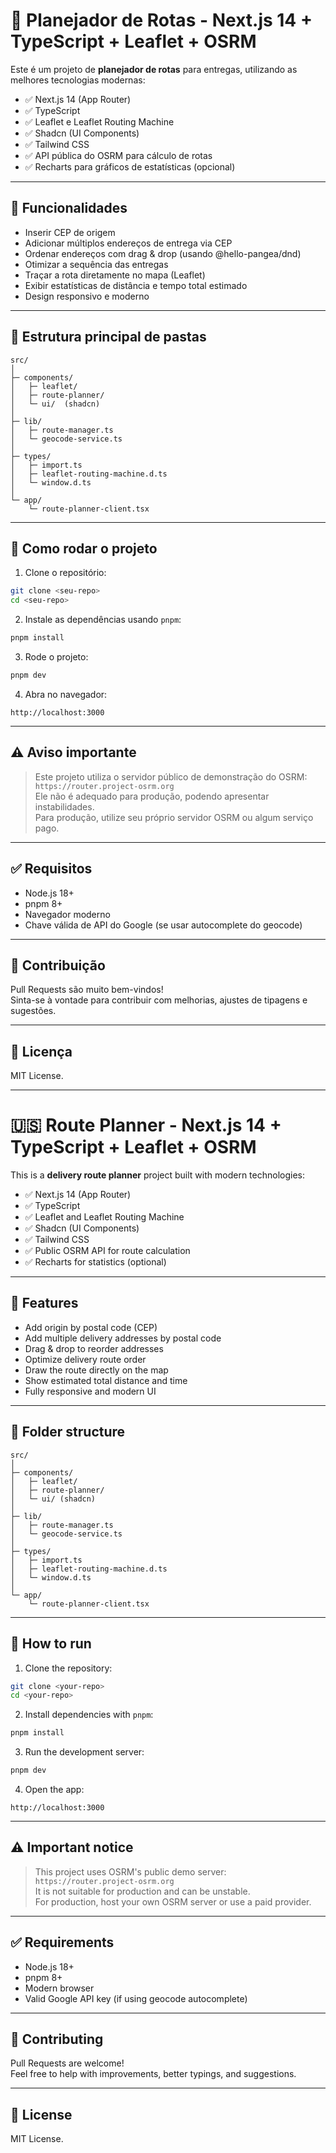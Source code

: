 # 🚚 Planejador de Rotas - Next.js 14 + TypeScript + Leaflet + OSRM

Este é um projeto de **planejador de rotas** para entregas, utilizando as melhores tecnologias modernas:

- ✅ Next.js 14 (App Router)
- ✅ TypeScript
- ✅ Leaflet e Leaflet Routing Machine
- ✅ Shadcn (UI Components)
- ✅ Tailwind CSS
- ✅ API pública do OSRM para cálculo de rotas
- ✅ Recharts para gráficos de estatísticas (opcional)

---

## 📸 Funcionalidades

- Inserir CEP de origem
- Adicionar múltiplos endereços de entrega via CEP
- Ordenar endereços com drag & drop (usando @hello-pangea/dnd)
- Otimizar a sequência das entregas
- Traçar a rota diretamente no mapa (Leaflet)
- Exibir estatísticas de distância e tempo total estimado
- Design responsivo e moderno

---

## 📁 Estrutura principal de pastas

```
src/
│
├─ components/
│   ├─ leaflet/
│   ├─ route-planner/
│   └─ ui/  (shadcn)
│
├─ lib/
│   ├─ route-manager.ts
│   └─ geocode-service.ts
│
├─ types/
│   ├─ import.ts
│   ├─ leaflet-routing-machine.d.ts
│   └─ window.d.ts
│
└─ app/
    └─ route-planner-client.tsx
```

---

## 🚀 Como rodar o projeto

1. Clone o repositório:
```bash
git clone <seu-repo>
cd <seu-repo>
```

2. Instale as dependências usando `pnpm`:
```bash
pnpm install
```

3. Rode o projeto:
```bash
pnpm dev
```

4. Abra no navegador:
```
http://localhost:3000
```

---

## ⚠ Aviso importante

> Este projeto utiliza o servidor público de demonstração do OSRM:  
> `https://router.project-osrm.org`  
> Ele não é adequado para produção, podendo apresentar instabilidades.  
> Para produção, utilize seu próprio servidor OSRM ou algum serviço pago.

---

## ✅ Requisitos

- Node.js 18+
- pnpm 8+
- Navegador moderno
- Chave válida de API do Google (se usar autocomplete do geocode)

---

## 🌟 Contribuição

Pull Requests são muito bem-vindos!  
Sinta-se à vontade para contribuir com melhorias, ajustes de tipagens e sugestões.

---

## 📜 Licença

MIT License.

---

# 🇺🇸 Route Planner - Next.js 14 + TypeScript + Leaflet + OSRM

This is a **delivery route planner** project built with modern technologies:

- ✅ Next.js 14 (App Router)
- ✅ TypeScript
- ✅ Leaflet and Leaflet Routing Machine
- ✅ Shadcn (UI Components)
- ✅ Tailwind CSS
- ✅ Public OSRM API for route calculation
- ✅ Recharts for statistics (optional)

---

## 📸 Features

- Add origin by postal code (CEP)
- Add multiple delivery addresses by postal code
- Drag & drop to reorder addresses
- Optimize delivery route order
- Draw the route directly on the map
- Show estimated total distance and time
- Fully responsive and modern UI

---

## 📁 Folder structure

```
src/
│
├─ components/
│   ├─ leaflet/
│   ├─ route-planner/
│   └─ ui/ (shadcn)
│
├─ lib/
│   ├─ route-manager.ts
│   └─ geocode-service.ts
│
├─ types/
│   ├─ import.ts
│   ├─ leaflet-routing-machine.d.ts
│   └─ window.d.ts
│
└─ app/
    └─ route-planner-client.tsx
```

---

## 🚀 How to run

1. Clone the repository:
```bash
git clone <your-repo>
cd <your-repo>
```

2. Install dependencies with `pnpm`:
```bash
pnpm install
```

3. Run the development server:
```bash
pnpm dev
```

4. Open the app:
```
http://localhost:3000
```

---

## ⚠ Important notice

> This project uses OSRM's public demo server:  
> `https://router.project-osrm.org`  
> It is not suitable for production and can be unstable.  
> For production, host your own OSRM server or use a paid provider.

---

## ✅ Requirements

- Node.js 18+
- pnpm 8+
- Modern browser
- Valid Google API key (if using geocode autocomplete)

---

## 🌟 Contributing

Pull Requests are welcome!  
Feel free to help with improvements, better typings, and suggestions.

---

## 📜 License

MIT License.

